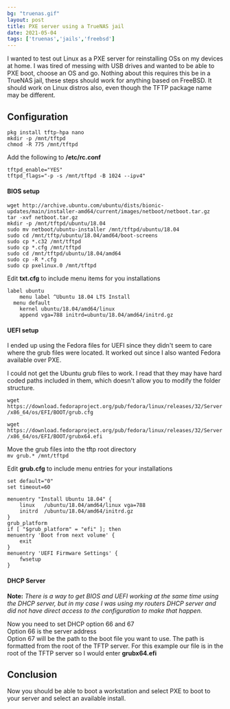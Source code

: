 ```yaml
---
bg: "truenas.gif"
layout: post
title: PXE server using a TrueNAS jail
date: 2021-05-04
tags: ['truenas','jails','freebsd']
---
```


I wanted to test out Linux as a PXE server for reinstalling OSs on my devices at home.  I was tired of messing with USB drives and wanted to be able to PXE boot, choose an OS and go.  Nothing about this requires this be in a TrueNAS jail, these steps should work for anything based on FreeBSD.  It should work on Linux distros also, even though the TFTP package name may be different.

## Configuration

``pkg install tftp-hpa nano``  
``mkdir -p /mnt/tftpd``  
``chmod -R 775 /mnt/tftpd``  

Add the following to **/etc/rc.conf**
```
tftpd_enable="YES"
tftpd_flags="-p -s /mnt/tftpd -B 1024 --ipv4"
```  

#### BIOS setup  
```wget http://archive.ubuntu.com/ubuntu/dists/bionic-updates/main/installer-amd64/current/images/netboot/netboot.tar.gz```  
```tar -xvf netboot.tar.gz```  
```mkdir -p /mnt/tftpd/ubuntu/18.04```  
```sudo mv netboot/ubuntu-installer /mnt/tftpd/ubuntu/18.04```  
```sudo cd /mnt/tftp/ubuntu/18.04/amd64/boot-screens```  
```sudo cp *.c32 /mnt/tftpd```  
```sudo cp *.cfg /mnt/tftpd```  
```sudo cd /mnt/tftpd/ubuntu/18.04/amd64```  
```sudo cp -R *.cfg```  
```sudo cp pxelinux.0 /mnt/tftpd```  

Edit **txt.cfg** to include menu items for you installations  
```
label ubuntu
	menu label ^Ubuntu 18.04 LTS Install
  menu default
	kernel ubuntu/18.04/amd64/linux
	append vga=788 initrd=ubuntu/18.04/amd64/initrd.gz
```

#### UEFI setup  
I ended up using the Fedora files for UEFI since they didn't seem to care where the grub files were located.  It worked out since I also wanted Fedora available over PXE.  

I could not get the Ubuntu grub files to work.  I read that they may have hard coded paths included in them, which doesn't allow you to modify the folder structure.  

```wget https://download.fedoraproject.org/pub/fedora/linux/releases/32/Server/x86_64/os/EFI/BOOT/grub.cfg```  

```wget https://download.fedoraproject.org/pub/fedora/linux/releases/32/Server/x86_64/os/EFI/BOOT/grubx64.efi```  

Move the grub files into the tftp root directory  
```mv grub.* /mnt/tftpd```

Edit **grub.cfg** to include menu entries for your installations  

```
set default="0"
set timeout=60

menuentry "Install Ubuntu 18.04" {
	linux	/ubuntu/18.04/amd64/linux vga=788 
	initrd	/ubuntu/18.04/amd64/initrd.gz
}
grub_platform
if [ "$grub_platform" = "efi" ]; then
menuentry 'Boot from next volume' {
	exit
}
menuentry 'UEFI Firmware Settings' {
	fwsetup
}
```

#### DHCP Server
**Note:** *There is a way to get BIOS and UEFI working at the same time using the DHCP server, but in my case I was using my routers DHCP server and did not have direct access to the configuration to make that happen.*
  
Now you need to set DHCP option 66 and 67  
Option 66 is the server address  
Option 67 will be the path to the boot file you want to use. The path is formatted from the root of the TFTP server.  For this example our file is in the root of the TFTP server so I would enter **grubx64.efi**  

## Conclusion
Now you should be able to boot a workstation and select PXE to boot to your server and select an available install.
